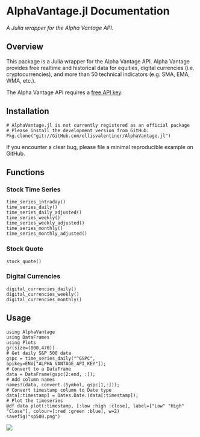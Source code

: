 
# AlphaVantage.jl Documentation

*A Julia wrapper for the Alpha Vantage API.*

## Overview

This package is a Julia wrapper for the Alpha Vantage API. Alpha Vantage provides free realtime and historical data for equities, digital currencies (i.e. cryptocurrencies), and more than 50 technical indicators (e.g. SMA, EMA, WMA, etc.).

The Alpha Vantage API requires a [free API key](https://www.alphavantage.co/support/#api-key).

## Installation

```
# AlphaVantage.jl is not currently registered as an official package
# Please install the development version from GitHub:
Pkg.clone("git://GitHub.com/ellisvalentiner/AlphaVantage.jl")
```

If you encounter a clear bug, please file a minimal reproducible example on GitHub.

## Functions

### Stock Time Series

```
time_series_intraday()
time_series_daily()
time_series_daily_adjusted()
time_series_weekly()
time_series_weekly_adjusted()
time_series_monthly()
time_series_monthly_adjusted()
```

### Stock Quote

```
stock_quote()
```

### Digital Currencies

```
digital_currencies_daily()
digital_currencies_weekly()
digital_currencies_monthly()
```

## Usage

```
using AlphaVantage
using DataFrames
using Plots
gr(size=(800,470))
# Get daily S&P 500 data
gspc = time_series_daily("^GSPC", apikey=ENV["ALPHA_VANTAGE_API_KEY"]);
# Convert to a DataFrame
data = DataFrame(gspc[2:end, :]);
# Add column names
names!(data, convert.(Symbol, gspc[1,:]));
# Convert timestamp column to Date type
data[:timestamp] = Dates.Date.(data[:timestamp]);
# Plot the timeseries
@df data plot(:timestamp, [:low :high :close], label=["Low" "High" "Close"], colour=[:red :green :blue], w=2)
savefig("sp500.png")
```

![](static/sp500.png)
